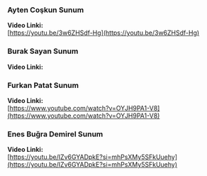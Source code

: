 ### Ayten Coşkun Sunum
**Video Linki:**  
[https://youtu.be/3w6ZHSdf-Hg](https://youtu.be/3w6ZHSdf-Hg)
### Burak Sayan Sunum
**Video Linki:**  
[]()
### Furkan Patat Sunum
**Video Linki:**  
[https://www.youtube.com/watch?v=OYJH9PA1-V8](https://www.youtube.com/watch?v=OYJH9PA1-V8)
### Enes Buğra Demirel Sunum
**Video Linki:**  
[https://youtu.be/IZv6GYADpkE?si=mhPsXMy5SFkUuehy](https://youtu.be/IZv6GYADpkE?si=mhPsXMy5SFkUuehy)

